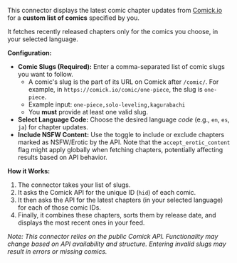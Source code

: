 This connector displays the latest comic chapter updates from [Comick.io](https://comick.io) for a **custom list of comics** specified by you.

It fetches recently released chapters only for the comics you choose, in your selected language.

**Configuration:**

*   **Comic Slugs (Required):** Enter a comma-separated list of comic slugs you want to follow.
    *   A comic's slug is the part of its URL on Comick after `/comic/`. For example, in `https://comick.io/comic/one-piece`, the slug is `one-piece`.
    *   Example input: `one-piece,solo-leveling,kagurabachi`
    *   You **must** provide at least one valid slug.
*   **Select Language Code:** Choose the desired language *code* (e.g., `en`, `es`, `ja`) for chapter updates.
*   **Include NSFW Content:** Use the toggle to include or exclude chapters marked as NSFW/Erotic by the API. Note that the `accept_erotic_content` flag might apply globally when fetching chapters, potentially affecting results based on API behavior.

**How it Works:**

1.  The connector takes your list of slugs.
2.  It asks the Comick API for the unique ID (`hid`) of each comic.
3.  It then asks the API for the latest chapters (in your selected language) for each of those comic IDs.
4.  Finally, it combines these chapters, sorts them by release date, and displays the most recent ones in your feed.

*Note: This connector relies on the public Comick API. Functionality may change based on API availability and structure. Entering invalid slugs may result in errors or missing comics.* 